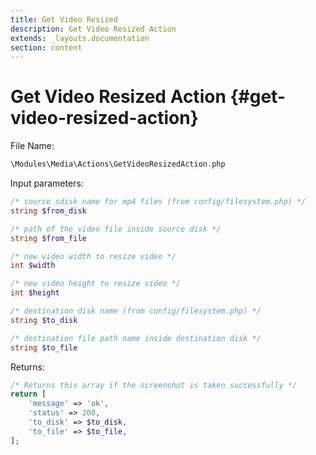 ```yaml
---
title: Get Video Resized
description: Get Video Resized Action
extends: _layouts.documentation
section: content
---
```


# Get Video Resized Action {#get-video-resized-action}

File Name:

```php
\Modules\Media\Actions\GetVideoResizedAction.php
```

Input parameters:

```php
/* source sdisk name for mp4 files (from config/filesystem.php) */
string $from_disk

/* path of the video file inside source disk */
string $from_file

/* new video width to resize video */
int $width

/* new video height to resize video */
int $height

/* destination disk name (from config/filesystem.php) */
string $to_disk

/* destination file path name inside destination disk */
string $to_file
```

Returns:

```php
/* Returns this array if the screenshot is taken successfully */
return [
    'message' => 'ok',
    'status' => 200,
    'to_disk' => $to_disk,
    'to_file' => $to_file,
];
```